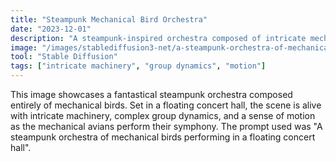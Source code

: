```yaml
---
title: "Steampunk Mechanical Bird Orchestra"
date: "2023-12-01"
description: "A steampunk-inspired orchestra composed of intricate mechanical birds performing in a floating concert hall"
image: "/images/stablediffusion3-net/a-steampunk-orchestra-of-mechanical-birds-performi-1749350563917.png"
tool: "Stable Diffusion"
tags: ["intricate machinery", "group dynamics", "motion"]
---
```


This image showcases a fantastical steampunk orchestra composed entirely of mechanical birds. Set in a floating concert hall, the scene is alive with intricate machinery, complex group dynamics, and a sense of motion as the mechanical avians perform their symphony. The prompt used was "A steampunk orchestra of mechanical birds performing in a floating concert hall".

